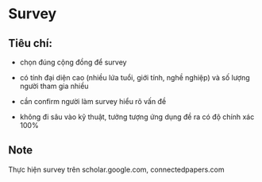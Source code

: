 # Survey


## Tiêu chí:
- chọn đúng cộng đồng để survey

- có tính đại diện cao (nhiều lứa tuổi, giới tính, nghề nghiệp) và số lượng người tham gia nhiều

- cần confirm người làm survey hiểu rõ vấn đề

- không đi sâu vào kỹ thuật, tưởng tượng ứng dụng đề ra có độ chính xác 100% 

## Note
Thực hiện survey trên scholar.google.com, connectedpapers.com
